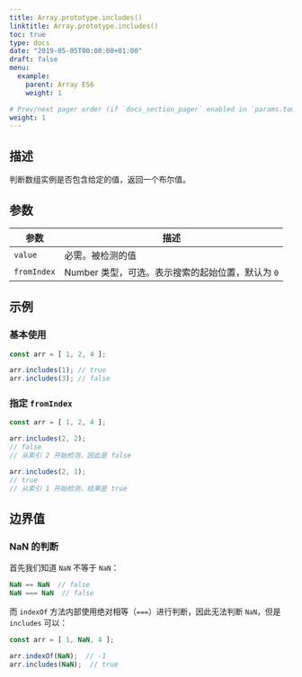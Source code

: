 ```yaml
---
title: Array.prototype.includes()
linktitle: Array.prototype.includes()
toc: true
type: docs
date: "2019-05-05T00:00:00+01:00"
draft: false
menu:
  example:
    parent: Array ES6
    weight: 1

# Prev/next pager order (if `docs_section_pager` enabled in `params.toml`)
weight: 1
---
```


## 描述

判断数组实例是否包含给定的值，返回一个布尔值。

## 参数

参数 | 描述
--- | ---
`value` | 必需。被检测的值
`fromIndex` | Number 类型，可选。表示搜索的起始位置，默认为 `0`



## 示例

### 基本使用

```js
const arr = [ 1, 2, 4 ];

arr.includes(1); // true
arr.includes(3); // false
```

### 指定 `fromIndex`

```js
const arr = [ 1, 2, 4 ];

arr.includes(2, 2);
// false
// 从索引 2 开始检测，因此是 false

arr.includes(2, 1);
// true
// 从索引 1 开始检测，结果是 true
```

## 边界值

### NaN 的判断

首先我们知道 `NaN` 不等于 `NaN`：

```js
NaN == NaN  // false
NaN === NaN  // false
```

而 `indexOf` 方法内部使用绝对相等（`===`）进行判断，因此无法判断 `NaN`，但是 `includes` 可以：

```js
const arr = [ 1, NaN, 4 ];

arr.indexOf(NaN);  // -1
arr.includes(NaN);  // true
```
